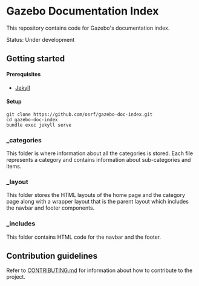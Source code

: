 # Gazebo Documentation Index

This repository contains code for Gazebo's documentation index.

Status: Under development

## Getting started

#### Prerequisites
- [Jekyll](https://jekyllrb.com)

#### Setup
```
git clone https://github.com/osrf/gazebo-doc-index.git
cd gazebo-doc-index
bundle exec jekyll serve
```

### _categories

This folder is where information about all the categories is stored. Each file represents a category and contains information about sub-categories and items.

### _layout

This folder stores the HTML layouts of the home page and the category page along with a wrapper layout that is the parent layout which includes the navbar and footer components.

### _includes

This folder contains HTML code for the navbar and the footer.

## Contribution guidelines

Refer to [CONTRIBUTING.md](https://github.com/osrf/gazebo-doc-index/blob/master/CONTRIBUTING.md) for information about how to contribute to the project.

